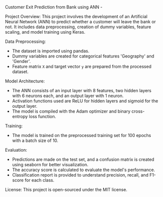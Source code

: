 Customer Exit Prediction from Bank using ANN -

Project Overview:
This project involves the development of an Artificial Neural Network (ANN) to predict whether a customer will leave the bank or not. It includes data preprocessing, creation of dummy variables, feature scaling, and model training using Keras.

Data Preprocessing:
- The dataset is imported using pandas.
- Dummy variables are created for categorical features 'Geography' and 'Gender'.
- Feature matrix `X` and target vector `y` are prepared from the processed dataset.

Model Architecture:
- The ANN consists of an input layer with 8 features, two hidden layers with 6 neurons each, and an output layer with 1 neuron.
- Activation functions used are ReLU for hidden layers and sigmoid for the output layer.
- The model is compiled with the Adam optimizer and binary cross-entropy loss function.

Training:
- The model is trained on the preprocessed training set for 100 epochs with a batch size of 10.

Evaluation:
- Predictions are made on the test set, and a confusion matrix is created using seaborn for better visualization.
- The accuracy score is calculated to evaluate the model's performance.
- Classification report is provided to understand precision, recall, and F1-score for each class.

License:
This project is open-sourced under the MIT license.
